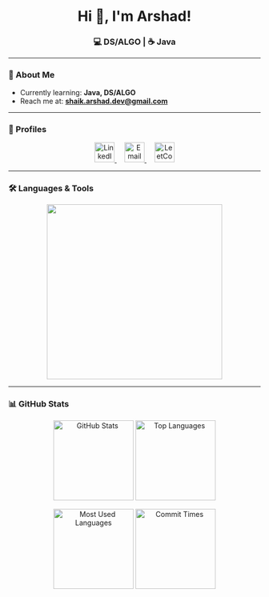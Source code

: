 <h1 align="center">Hi 👋, I'm Arshad!</h1>
<h3 align="center">💻 DS/ALGO | ☕ Java</h3>

---

### 🌱 About Me  
- Currently learning: **Java, DS/ALGO**  
- Reach me at: **shaik.arshad.dev@gmail.com**  

---

### 🔗 Profiles  
<p align="center">
  <a href="https://linkedin.com/in/shaik-arshad-ahmed" target="blank">
    <img src="https://skillicons.dev/icons?i=linkedin" alt="LinkedIn" height="40"/>
  </a>&nbsp;&nbsp;&nbsp;
  <a href="mailto:shaik.arshad.dev@gmail.com" target="blank">
    <img src="https://cdn-icons-png.flaticon.com/512/732/732200.png" alt="Email" height="40"/>
  </a>&nbsp;&nbsp;&nbsp;
  <a href="https://leetcode.com/shaikarshad2707" target="blank">
    <img src="https://upload.wikimedia.org/wikipedia/commons/1/19/LeetCode_logo_black.png" alt="LeetCode" height="40"/>
  </a>
</p>

---

### 🛠 Languages & Tools
<p align="center">
  <img src="https://skillicons.dev/icons?i=java,js,html,css,git,github" width="350"/>
</p>

---

### 📊 GitHub Stats  
<p align="center">
  <img src="http://github-profile-summary-cards.vercel.app/api/cards/stats?username=ArshadAhmedShaik&theme=tokyonight" alt="GitHub Stats" height="160"/>
  <img src="http://github-profile-summary-cards.vercel.app/api/cards/repos-per-language?username=ArshadAhmedShaik&theme=tokyonight" alt="Top Languages" height="160"/>
</p>

<p align="center">
  <img src="http://github-profile-summary-cards.vercel.app/api/cards/most-commit-language?username=ArshadAhmedShaik&theme=tokyonight" alt="Most Used Languages" height="160"/>
  <img src="http://github-profile-summary-cards.vercel.app/api/cards/productive-time?username=ArshadAhmedShaik&theme=tokyonight" alt="Commit Times" height="160"/>
</p>
